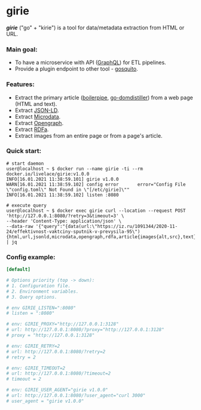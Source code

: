 # girie

***girie*** ("go" + "kirie") is a tool for data/metadata extraction from HTML or URL.

### Main goal:

* To have a microservice with API ([GraphQL](https://en.wikipedia.org/wiki/GraphQL)) for ETL pipelines.  
* Provide a plugin endpoint to other tool - [gosquito](https://github.com/livelace/gosquito).

### Features:

* Extract the primary article ([boilerpipe](https://github.com/kohlschutter/boilerpipe), [go-domdistiller](https://github.com/markusmobius/go-domdistiller)) from a web page (HTML and text).
* Extract [JSON-LD](https://en.wikipedia.org/wiki/JSON-LD).
* Extract [Microdata](https://en.wikipedia.org/wiki/Microdata_(HTML)).
* Extract [Opengraph](https://en.wikipedia.org/wiki/Facebook_Platform#Open_Graph_protocol).
* Extract [RDFa](https://en.wikipedia.org/wiki/RDFa).
* Extract images from an entire page or from a page's article.

### Quick start:

```shell script
# start daemon
user@localhost ~ $ docker run --name girie -ti --rm docker.io/livelace/girie:v1.0.0
INFO[16.01.2021 11:38:59.101] girie v1.0.0      
WARN[16.01.2021 11:38:59.102] config error       error="Config File \"config.toml\" Not Found in \"[/etc/girie]\""
INFO[16.01.2021 11:38:59.102] listen :8080 

# execute query
user@localhost ~ $ docker exec girie curl --location --request POST 'http://127.0.0.1:8080/?retry=3&timeout=3' \
--header 'Content-Type: application/json' \
--data-raw '{"query":"{data(url:\"https://iz.ru/1091344/2020-11-24/effektivnost-vaktciny-sputnik-v-prevysila-95\"){html,url,jsonld,microdata,opengraph,rdfa,article{images{alt,src},text},page{images{alt,src},text}}}"}' | jq
```

### Config example:

```toml
[default]

# Options priority (top -> down):
# 1. Configuration file.
# 2. Environment variables.
# 3. Query options.

# env GIRIE_LISTEN=":8080"
# listen = ":8080"

# env: GIRIE_PROXY="http://127.0.0.1:3128"
# url: http://127.0.0.1:8080/?proxy="http://127.0.0.1:3128"
# proxy = "http://127.0.0.1:3128"

# env: GIRIE_RETRY=2
# url: http://127.0.0.1:8080/?retry=2
# retry = 2

# env: GIRIE_TIMEOUT=2
# url: http://127.0.0.1:8080/?timeout=2
# timeout = 2

# env: GIRIE_USER_AGENT="girie v1.0.0"
# url: http://127.0.0.1:8080/?user_agent="curl 3000"
# user_agent = "girie v1.0.0"
```
